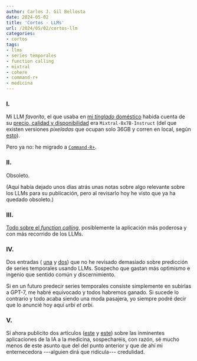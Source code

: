 ```yaml
---
author: Carlos J. Gil Bellosta
date: 2024-05-02
title: 'Cortos - LLMs'
url: /2024/05/02/cortos-llm
categories:
- cortos
tags:
- llms
- series temporales
- function calling
- mixtral
- cohere
- command-r+
- medicina
---
```


### I.

Mi LLM _favorito_, el que usaba en [mi _tinglado_ doméstico](/2024/02/06/llms-pocket-obsidian/) habida cuenta de su [precio, calidad y disponibilidad](https://artificialanalysis.ai/models/mixtral-8x7b-instruct) era `Mixtral-8x7B-Instruct` (del que existen versiones _pixeladas_ que ocupan solo 36GB y corren en local, según
[esto](https://simonwillison.net/2023/Dec/18/mistral/)).


Pero ya no: he migrado a [`Command-R+`](https://artificialanalysis.ai/models/command-r-plus).

### II.

Obsoleto.

(Aquí había dejado unos días atrás unas notas sobre algo relevante sobre los LLMs para su publicación, pero al revisarlo hoy he visto que ya ha quedado obsoleto.)

### III.

[Todo sobre el _function calling_](https://docs.cohere.com/docs/tool-use),
posiblemente la aplicación más poderosa y con más recorrido de los LLMs.


### IV.

Dos entradas (
[una](https://jrodthoughts.medium.com/google-just-built-a-foundation-model-for-zero-shot-time-series-forecasting-81d8915ca025) y
[dos](https://marginalrevolution.com/marginalrevolution/2024/04/llms-vs-arma-garch.html))
que no he revisado demasiado sobre predicción de series temporales usando LLMs. Sospecho que gastan más optimismo e ingenio que sentido común y discernimiento.

Si en un futuro predecir series temporales consiste simplemente en subirlas a GPT-7, me habré equivocado y todos habremos ganado. Si sucede lo contrario y todo acaba siendo una moda pasajera, yo siempre podré decir que lo anuncié hoy aquí _urbi et orbi_.

### V.

Si ahora publicito dos artículos
([este](https://www.economist.com/leaders/2024/03/27/the-ai-doctor-will-see-youeventually) y
[este](https://www.cnbc.com/2024/03/24/nvidias-ai-ambitions-in-medicine-and-health-care-are-becoming-clear.html))
sobre las inminentes aplicaciones de la IA a la medicina, sospecharéis, con razón, sé mucho menos de este asunto que del del punto anterior y que de ahí mi enternecedora ---alguien dirá que ridícula--- credulidad.



